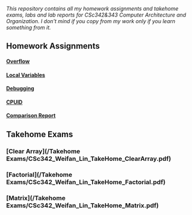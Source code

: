 _This repository contains all my homework assignments and takehome exams, labs and lab reports for CSc342&343 Computer Architecture and Organization. I don't mind if you copy from my work only if you learn something from it._
## Homework Assignments
#### [Overflow](/Homeworks/CSc342_Weifan_Lin_HW_Overflow.pdf)
#### [Local Variables](/Homeworks/CSc342_Weifan_Lin_HW_LocalVariables.pdf)
#### [Debugging](/Homeworks/CSc342_Weifan_Lin_HW_Debugging.pdf)
#### [CPUID](/Homeworks/CSc342_Weifan_Lin_HW_CPUID.pdf)
#### [Comparison Report](/Homeworks/CSc342_Weifan_Lin_HW_ComparisonReport.pdf)
## Takehome Exams
### [Clear Array](/Takehome Exams/CSc342_Weifan_Lin_TakeHome_ClearArray.pdf)
### [Factorial](/Takehome Exams/CSc342_Weifan_Lin_TakeHome_Factorial.pdf)
### [Matrix](/Takehome Exams/CSc342_Weifan_Lin_TakeHome_Matrix.pdf)
